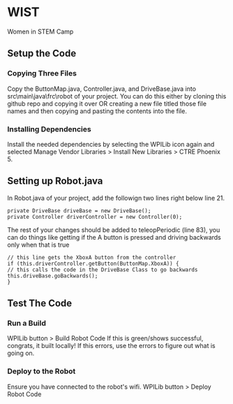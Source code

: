 # WIST
Women in STEM Camp

## Setup the Code
### Copying Three Files
Copy the ButtonMap.java, Controller.java, and DriveBase.java into src\main\java\frc\robot of your project. You can do this either by cloning this github repo and copying it over OR creating a new file titled those file names and then copying and pasting the contents into the file.


### Installing Dependencies
Install the needed dependencies by selecting the WPILib icon again and selected Manage Vendor Libraries > Install New Libraries > CTRE Phoenix 5.

## Setting up Robot.java
In Robot.java of your project, add the followign two lines right below line 21.
```
private DriveBase driveBase = new DriveBase();
private Controller driverController = new Controller(0);
```

  The rest of your changes should be added to teleopPeriodic (line 83), you can do things like getting if the A button is pressed and driving backwards only when that is true
```
// this line gets the XboxA button from the controller
if (this.driverController.getButton(ButtonMap.XboxA)) {
// this calls the code in the DriveBase Class to go backwards
this.driveBase.goBackwards();
}
```

## Test The Code
### Run a Build
WPILib button > Build Robot Code
If this is green/shows successful, congrats, it built locally!
If this errors, use the errors to figure out what is going on.

### Deploy to the Robot
Ensure you have connected to the robot's wifi.
WPILib button > Deploy Robot Code

